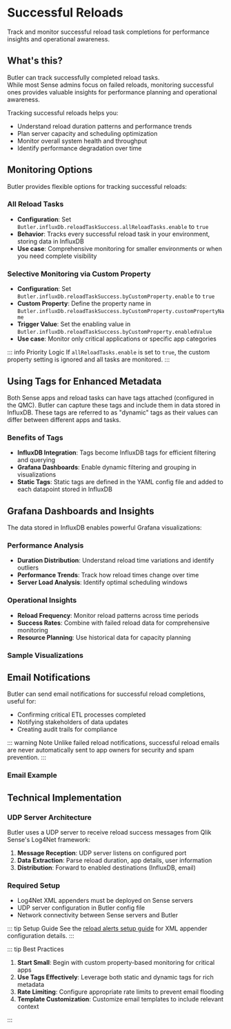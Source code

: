 # Successful Reloads

Track and monitor successful reload task completions for performance insights and operational awareness.

## What's this?

Butler can track successfully completed reload tasks.  
While most Sense admins focus on failed reloads, monitoring successful ones provides valuable insights for performance planning and operational awareness.

Tracking successful reloads helps you:

- Understand reload duration patterns and performance trends
- Plan server capacity and scheduling optimization
- Monitor overall system health and throughput
- Identify performance degradation over time

## Monitoring Options

Butler provides flexible options for tracking successful reloads:

### All Reload Tasks

- **Configuration**: Set `Butler.influxDb.reloadTaskSuccess.allReloadTasks.enable` to `true`
- **Behavior**: Tracks every successful reload task in your environment, storing data in InfluxDB
- **Use case**: Comprehensive monitoring for smaller environments or when you need complete visibility

### Selective Monitoring via Custom Property

- **Configuration**: Set `Butler.influxDb.reloadTaskSuccess.byCustomProperty.enable` to `true`
- **Custom Property**: Define the property name in `Butler.influxDb.reloadTaskSuccess.byCustomProperty.customPropertyName`
- **Trigger Value**: Set the enabling value in `Butler.influxDb.reloadTaskSuccess.byCustomProperty.enabledValue`
- **Use case**: Monitor only critical applications or specific app categories

::: info Priority Logic
If `allReloadTasks.enable` is set to `true`, the custom property setting is ignored and all tasks are monitored.
:::

## Using Tags for Enhanced Metadata

Both Sense apps and reload tasks can have tags attached (configured in the QMC). Butler can capture these tags and include them in data stored in InfluxDB. These tags are referred to as "dynamic" tags as their values can differ between different apps and tasks.

### Benefits of Tags

- **InfluxDB Integration**: Tags become InfluxDB tags for efficient filtering and querying
- **Grafana Dashboards**: Enable dynamic filtering and grouping in visualizations
- **Static Tags**: Static tags are defined in the YAML config file and added to each datapoint stored in InfluxDB

## Grafana Dashboards and Insights

The data stored in InfluxDB enables powerful Grafana visualizations:

### Performance Analysis

- **Duration Distribution**: Understand reload time variations and identify outliers
- **Performance Trends**: Track how reload times change over time
- **Server Load Analysis**: Identify optimal scheduling windows

### Operational Insights

- **Reload Frequency**: Monitor reload patterns across time periods
- **Success Rates**: Combine with failed reload data for comprehensive monitoring
- **Resource Planning**: Use historical data for capacity planning

### Sample Visualizations

<ResponsiveImage 
  src="/img/butler-grafana-successful-reloads-1.png" 
  alt="Successful Reload Analytics"
  maxWidth="900px"
  caption="Dashboard showing reload duration distribution and frequency patterns"
/>

<ResponsiveImage 
  src="/img/butler-grafana-successful-reloads-2.png" 
  alt="Reload Task Metadata"
  maxWidth="900px"
  caption="Detailed view showing available metadata for each reload task"
/>

## Email Notifications

Butler can send email notifications for successful reload completions, useful for:

- Confirming critical ETL processes completed
- Notifying stakeholders of data updates
- Creating audit trails for compliance

::: warning Note
Unlike failed reload notifications, successful reload emails are never automatically sent to app owners for security and spam prevention.
:::

### Email Example

<ResponsiveImage 
  src="/img/butler-qseow-reload-task-success-email-1.png" 
  alt="Successful Reload Email"
  maxWidth="800px"
  caption="Sample email notification for successful reload completion"
/>

## Technical Implementation

### UDP Server Architecture

Butler uses a UDP server to receive reload success messages from Qlik Sense's Log4Net framework:

1. **Message Reception**: UDP server listens on configured port
2. **Data Extraction**: Parse reload duration, app details, user information
3. **Distribution**: Forward to enabled destinations (InfluxDB, email)

### Required Setup

- Log4Net XML appenders must be deployed on Sense servers
- UDP server configuration in Butler config file
- Network connectivity between Sense servers and Butler

::: tip Setup Guide
See the [reload alerts setup guide](/docs/getting-started/setup/task-alerts/#adding-a-log-appender) for XML appender configuration details.
:::

::: tip Best Practices

1. **Start Small**: Begin with custom property-based monitoring for critical apps
2. **Use Tags Effectively**: Leverage both static and dynamic tags for rich metadata
3. **Rate Limiting**: Configure appropriate rate limits to prevent email flooding
4. **Template Customization**: Customize email templates to include relevant context

:::

